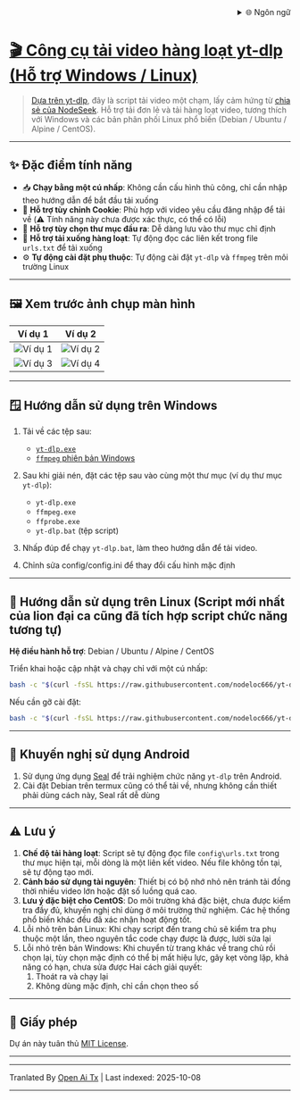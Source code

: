 
<div align="right">
  <details>
    <summary >🌐 Ngôn ngữ</summary>
    <div>
      <div align="center">
        <a href="https://openaitx.github.io/view.html?user=nodeloc666&project=yt-dlp-script&lang=en">English</a>
        | <a href="https://openaitx.github.io/view.html?user=nodeloc666&project=yt-dlp-script&lang=zh-CN">简体中文</a>
        | <a href="https://openaitx.github.io/view.html?user=nodeloc666&project=yt-dlp-script&lang=zh-TW">繁體中文</a>
        | <a href="https://openaitx.github.io/view.html?user=nodeloc666&project=yt-dlp-script&lang=ja">日本語</a>
        | <a href="https://openaitx.github.io/view.html?user=nodeloc666&project=yt-dlp-script&lang=ko">한국어</a>
        | <a href="https://openaitx.github.io/view.html?user=nodeloc666&project=yt-dlp-script&lang=hi">हिन्दी</a>
        | <a href="https://openaitx.github.io/view.html?user=nodeloc666&project=yt-dlp-script&lang=th">ไทย</a>
        | <a href="https://openaitx.github.io/view.html?user=nodeloc666&project=yt-dlp-script&lang=fr">Français</a>
        | <a href="https://openaitx.github.io/view.html?user=nodeloc666&project=yt-dlp-script&lang=de">Deutsch</a>
        | <a href="https://openaitx.github.io/view.html?user=nodeloc666&project=yt-dlp-script&lang=es">Español</a>
        | <a href="https://openaitx.github.io/view.html?user=nodeloc666&project=yt-dlp-script&lang=it">Italiano</a>
        | <a href="https://openaitx.github.io/view.html?user=nodeloc666&project=yt-dlp-script&lang=ru">Русский</a>
        | <a href="https://openaitx.github.io/view.html?user=nodeloc666&project=yt-dlp-script&lang=pt">Português</a>
        | <a href="https://openaitx.github.io/view.html?user=nodeloc666&project=yt-dlp-script&lang=nl">Nederlands</a>
        | <a href="https://openaitx.github.io/view.html?user=nodeloc666&project=yt-dlp-script&lang=pl">Polski</a>
        | <a href="https://openaitx.github.io/view.html?user=nodeloc666&project=yt-dlp-script&lang=ar">العربية</a>
        | <a href="https://openaitx.github.io/view.html?user=nodeloc666&project=yt-dlp-script&lang=fa">فارسی</a>
        | <a href="https://openaitx.github.io/view.html?user=nodeloc666&project=yt-dlp-script&lang=tr">Türkçe</a>
        | <a href="https://openaitx.github.io/view.html?user=nodeloc666&project=yt-dlp-script&lang=vi">Tiếng Việt</a>
        | <a href="https://openaitx.github.io/view.html?user=nodeloc666&project=yt-dlp-script&lang=id">Bahasa Indonesia</a>
        | <a href="https://openaitx.github.io/view.html?user=nodeloc666&project=yt-dlp-script&lang=as">অসমীয়া</
      </div>
    </div>
  </details>
</div>


# 🎬 Công cụ tải video hàng loạt yt-dlp (Hỗ trợ Windows / Linux)

> Dựa trên [yt-dlp](https://github.com/yt-dlp/yt-dlp), đây là script tải video một chạm, lấy cảm hứng từ [chia sẻ của NodeSeek](https://www.nodeseek.com/post-334093-2#15).
> Hỗ trợ tải đơn lẻ và tải hàng loạt video, tương thích với Windows và các bản phân phối Linux phổ biến (Debian / Ubuntu / Alpine / CentOS).

---

## ✨ Đặc điểm tính năng

* 📥 **Chạy bằng một cú nhấp**: Không cần cấu hình thủ công, chỉ cần nhập theo hướng dẫn để bắt đầu tải xuống
* 🍪 **Hỗ trợ tùy chỉnh Cookie**: Phù hợp với video yêu cầu đăng nhập để tải về (⚠️ Tính năng này chưa được xác thực, có thể có lỗi)
* 📂 **Hỗ trợ tùy chọn thư mục đầu ra**: Dễ dàng lưu vào thư mục chỉ định
* 📃 **Hỗ trợ tải xuống hàng loạt**: Tự động đọc các liên kết trong file `urls.txt` để tải xuống
* ⚙️ **Tự động cài đặt phụ thuộc**: Tự động cài đặt `yt-dlp` và `ffmpeg` trên môi trường Linux

---

## 🖼️ Xem trước ảnh chụp màn hình

| Ví dụ 1                                                                  | Ví dụ 2                                                                  |
| ---------------------------------------------------------------------- | ---------------------------------------------------------------------- |
| ![Ví dụ 1](https://img.uutv.dpdns.org/file/1746720584399_1000193433.jpg) | ![Ví dụ 2](https://img.uutv.dpdns.org/file/1746720581006_1000193434.jpg) |
| ![Ví dụ 3](https://img.uutv.dpdns.org/file/1746720588978_1000193428.jpg) | ![Ví dụ 4](https://img.uutv.dpdns.org/file/1746720587272_1000193427.jpg) |

---

## 🪟 Hướng dẫn sử dụng trên Windows

1. Tải về các tệp sau:

   * [`yt-dlp.exe`](https://github.com/yt-dlp/yt-dlp)
   * [`ffmpeg` phiên bản Windows](https://www.gyan.dev/ffmpeg/builds/ffmpeg-git-full.7z)

2. Sau khi giải nén, đặt các tệp sau vào cùng một thư mục (ví dụ thư mục `yt-dlp`):

   * `yt-dlp.exe`
   * `ffmpeg.exe`
   * `ffprobe.exe`
   * `yt-dlp.bat` (tệp script)

3. Nhấp đúp để chạy `yt-dlp.bat`, làm theo hướng dẫn để tải video.
4. Chỉnh sửa config/config.ini để thay đổi cấu hình mặc định

---

## 🐧 Hướng dẫn sử dụng trên Linux (Script mới nhất của lion đại ca cũng đã tích hợp script chức năng tương tự)

**Hệ điều hành hỗ trợ**: Debian / Ubuntu / Alpine / CentOS

Triển khai hoặc cập nhật và chạy chỉ với một cú nhấp:

```bash
bash -c "$(curl -fsSL https://raw.githubusercontent.com/nodeloc666/yt-dlp-script/main/install.sh)"
```

Nếu cần gỡ cài đặt:

```bash
bash -c "$(curl -fsSL https://raw.githubusercontent.com/nodeloc666/yt-dlp-script/main/uninstall.sh)"
```

---

## 📱 Khuyến nghị sử dụng Android

1. Sử dụng ứng dụng [Seal](https://github.com/JunkFood02/Seal) để trải nghiệm chức năng `yt-dlp` trên Android.
2. Cài đặt Debian trên termux cũng có thể tải về, nhưng không cần thiết phải dùng cách này, Seal rất dễ dùng

---

## ⚠️ Lưu ý

1. **Chế độ tải hàng loạt**: Script sẽ tự động đọc file `config\urls.txt` trong thư mục hiện tại, mỗi dòng là một liên kết video. Nếu file không tồn tại, sẽ tự động tạo mới.
2. **Cảnh báo sử dụng tài nguyên**: Thiết bị có bộ nhớ nhỏ nên tránh tải đồng thời nhiều video lớn hoặc đặt số luồng quá cao.
3. **Lưu ý đặc biệt cho CentOS**: Do môi trường khá đặc biệt, chưa được kiểm tra đầy đủ, khuyến nghị chỉ dùng ở môi trường thử nghiệm. Các hệ thống phổ biến khác đều đã xác nhận hoạt động tốt.
4. Lỗi nhỏ trên bản Linux: Khi chạy script đến trang chủ sẽ kiểm tra phụ thuộc một lần, theo nguyên tắc code chạy được là được, lười sửa lại
5. Lỗi nhỏ trên bản Windows: Khi chuyển từ trang khác về trang chủ rồi chọn lại, tùy chọn mặc định có thể bị mất hiệu lực, gây kẹt vòng lặp, khả năng có hạn, chưa sửa được
Hai cách giải quyết:
    1. Thoát ra và chạy lại
    2. Không dùng mặc định, chỉ cần chọn theo số

---

## 📄 Giấy phép

Dự án này tuân thủ [MIT License](https://opensource.org/licenses/MIT).

---


---

Tranlated By [Open Ai Tx](https://github.com/OpenAiTx/OpenAiTx) | Last indexed: 2025-10-08

---
